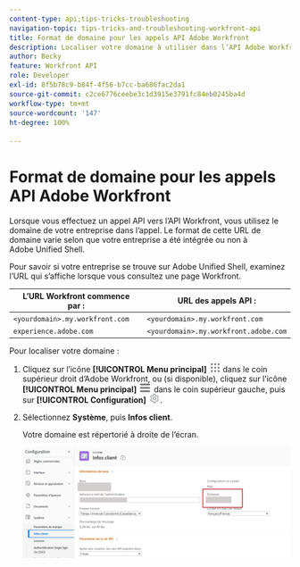 ```yaml
---
content-type: api;tips-tricks-troubleshooting
navigation-topic: tips-tricks-and-troubleshooting-workfront-api
title: Format de domaine pour les appels API Adobe Workfront
description: Localiser votre domaine à utiliser dans l’API Adobe Workfront
author: Becky
feature: Workfront API
role: Developer
exl-id: 8f5b78c9-b84f-4f56-b7cc-ba686fac2da1
source-git-commit: c2ce6776ceebe3c1d3915e3791fc84eb0245ba4d
workflow-type: tm+mt
source-wordcount: '147'
ht-degree: 100%

---
```


# Format de domaine pour les appels API Adobe Workfront

Lorsque vous effectuez un appel API vers l’API Workfront, vous utilisez le domaine de votre entreprise dans l’appel. Le format de cette URL de domaine varie selon que votre entreprise a été intégrée ou non à Adobe Unified Shell.

Pour savoir si votre entreprise se trouve sur Adobe Unified Shell, examinez l’URL qui s’affiche lorsque vous consultez une page Workfront.

| L’URL Workfront commence par : | URL des appels API : |
|---|---|
| `<yourdomain>.my.workfront.com` | `<yourdomain>.my.workfront.com` |
| `experience.adobe.com` | `<yourdomain>.my.workfront.adobe.com` |

Pour localiser votre domaine :

1. Cliquez sur l’icône **[!UICONTROL Menu principal]** ![Menu principal](/help/_includes/assets/main-menu-icon.png) dans le coin supérieur droit d’Adobe Workfront, ou (si disponible), cliquez sur l’icône **[!UICONTROL Menu principal]** ![Menu principal](/help/_includes/assets/main-menu-icon-left-nav.png) dans le coin supérieur gauche, puis sur **[!UICONTROL Configuration]** ![icône Configuration](/help/_includes/assets/gear-icon-setup.png).
1. Sélectionnez **Système**, puis **Infos client**.

   Votre domaine est répertorié à droite de l’écran.

   ![Domaine](assets/domain.png)

